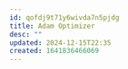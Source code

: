 ```yaml
---
id: qofdj9t71y6wivda7n5pjdg
title: Adam Optimizer
desc: ""
updated: 2024-12-15T22:35
created: 1641836466069
---
```


